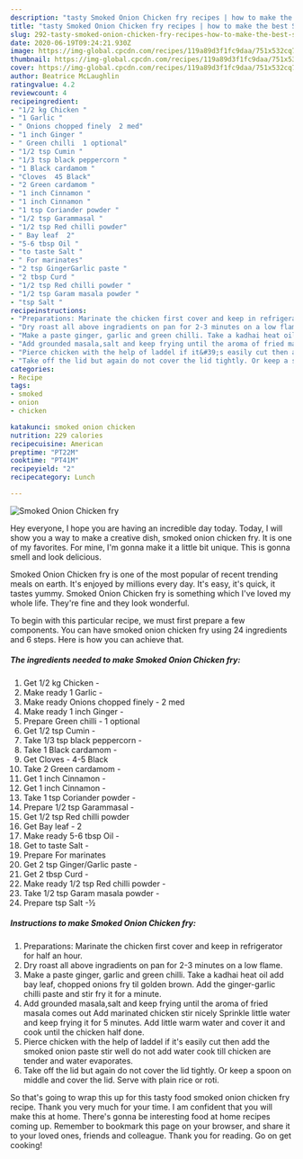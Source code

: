 ```yaml
---
description: "tasty Smoked Onion Chicken fry recipes | how to make the best Smoked Onion Chicken fry"
title: "tasty Smoked Onion Chicken fry recipes | how to make the best Smoked Onion Chicken fry"
slug: 292-tasty-smoked-onion-chicken-fry-recipes-how-to-make-the-best-smoked-onion-chicken-fry
date: 2020-06-19T09:24:21.930Z
image: https://img-global.cpcdn.com/recipes/119a89d3f1fc9daa/751x532cq70/smoked-onion-chicken-fry-recipe-main-photo.jpg
thumbnail: https://img-global.cpcdn.com/recipes/119a89d3f1fc9daa/751x532cq70/smoked-onion-chicken-fry-recipe-main-photo.jpg
cover: https://img-global.cpcdn.com/recipes/119a89d3f1fc9daa/751x532cq70/smoked-onion-chicken-fry-recipe-main-photo.jpg
author: Beatrice McLaughlin
ratingvalue: 4.2
reviewcount: 4
recipeingredient:
- "1/2 kg Chicken "
- "1 Garlic "
- " Onions chopped finely  2 med"
- "1 inch Ginger "
- " Green chilli  1 optional"
- "1/2 tsp Cumin "
- "1/3 tsp black peppercorn "
- "1 Black cardamom "
- "Cloves  45 Black"
- "2 Green cardamom "
- "1 inch Cinnamon "
- "1 inch Cinnamon "
- "1 tsp Coriander powder "
- "1/2 tsp Garammasal "
- "1/2 tsp Red chilli powder"
- " Bay leaf  2"
- "5-6 tbsp Oil "
- "to taste Salt "
- " For marinates"
- "2 tsp GingerGarlic paste "
- "2 tbsp Curd "
- "1/2 tsp Red chilli powder "
- "1/2 tsp Garam masala powder "
- "tsp Salt "
recipeinstructions:
- "Preparations: Marinate the chicken first cover and keep in refrigerator for half an hour."
- "Dry roast all above ingradients on pan for 2-3 minutes on a low flame."
- "Make a paste ginger, garlic and green chilli. Take a kadhai heat oil add bay leaf, chopped onions fry til golden brown. Add the ginger-garlic chilli paste and stir fry it for a minute."
- "Add grounded masala,salt and keep frying until the aroma of fried masala comes out Add marinated chicken stir nicely Sprinkle little water and keep frying it for 5 minutes. Add little warm water and cover it and cook until the chicken half done."
- "Pierce chicken with the help of laddel if it&#39;s easily cut then add the smoked onion paste stir well do not add water cook till chicken are tender and water evaporates."
- "Take off the lid but again do not cover the lid tightly. Or keep a spoon on middle and cover the lid. Serve with plain rice or roti."
categories:
- Recipe
tags:
- smoked
- onion
- chicken

katakunci: smoked onion chicken 
nutrition: 229 calories
recipecuisine: American
preptime: "PT22M"
cooktime: "PT41M"
recipeyield: "2"
recipecategory: Lunch

---
```



![Smoked Onion Chicken fry](https://img-global.cpcdn.com/recipes/119a89d3f1fc9daa/751x532cq70/smoked-onion-chicken-fry-recipe-main-photo.jpg)

Hey everyone, I hope you are having an incredible day today. Today, I will show you a way to make a creative dish, smoked onion chicken fry. It is one of my favorites. For mine, I'm gonna make it a little bit unique. This is gonna smell and look delicious.



Smoked Onion Chicken fry is one of the most popular of recent trending meals on earth. It's enjoyed by millions every day. It's easy, it's quick, it tastes yummy. Smoked Onion Chicken fry is something which I've loved my whole life. They're fine and they look wonderful.


To begin with this particular recipe, we must first prepare a few components. You can have smoked onion chicken fry using 24 ingredients and 6 steps. Here is how you can achieve that.

<!--inarticleads1-->

##### The ingredients needed to make Smoked Onion Chicken fry:

1. Get 1/2 kg Chicken -
1. Make ready 1 Garlic -
1. Make ready  Onions chopped finely - 2 med
1. Make ready 1 inch Ginger -
1. Prepare  Green chilli - 1 optional
1. Get 1/2 tsp Cumin -
1. Take 1/3 tsp black peppercorn -
1. Take 1 Black cardamom -
1. Get Cloves - 4-5 Black
1. Take 2 Green cardamom -
1. Get 1 inch Cinnamon -
1. Get 1 inch Cinnamon -
1. Take 1 tsp Coriander powder -
1. Prepare 1/2 tsp Garammasal -
1. Get 1/2 tsp Red chilli powder
1. Get  Bay leaf - 2
1. Make ready 5-6 tbsp Oil -
1. Get to taste Salt -
1. Prepare  For marinates
1. Get 2 tsp Ginger/Garlic paste -
1. Get 2 tbsp Curd -
1. Make ready 1/2 tsp Red chilli powder -
1. Take 1/2 tsp Garam masala powder -
1. Prepare tsp Salt -½




<!--inarticleads2-->

##### Instructions to make Smoked Onion Chicken fry:

1. Preparations: Marinate the chicken first cover and keep in refrigerator for half an hour.
1. Dry roast all above ingradients on pan for 2-3 minutes on a low flame.
1. Make a paste ginger, garlic and green chilli. Take a kadhai heat oil add bay leaf, chopped onions fry til golden brown. Add the ginger-garlic chilli paste and stir fry it for a minute.
1. Add grounded masala,salt and keep frying until the aroma of fried masala comes out Add marinated chicken stir nicely Sprinkle little water and keep frying it for 5 minutes. Add little warm water and cover it and cook until the chicken half done.
1. Pierce chicken with the help of laddel if it&#39;s easily cut then add the smoked onion paste stir well do not add water cook till chicken are tender and water evaporates.
1. Take off the lid but again do not cover the lid tightly. Or keep a spoon on middle and cover the lid. Serve with plain rice or roti.




So that's going to wrap this up for this tasty food smoked onion chicken fry recipe. Thank you very much for your time. I am confident that you will make this at home. There's gonna be interesting food at home recipes coming up. Remember to bookmark this page on your browser, and share it to your loved ones, friends and colleague. Thank you for reading. Go on get cooking!
